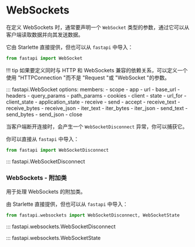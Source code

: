 # WebSockets

在定义 WebSockets 时，通常要声明一个 `WebSocket` 类型的参数，通过它可以从客户端读取数据并向其发送数据。

它由 Starlette 直接提供，但也可以从 `fastapi` 中导入：

```python
from fastapi import WebSocket
```

!!! tip
    如果要定义同时与 HTTP 和 WebSockets 兼容的依赖关系，可以定义一个使用 "HTTPConnection "而不是 "Request "或 "WebSocket "的参数。

::: fastapi.WebSocket
    options:
        members:
            - scope
            - app
            - url
            - base_url
            - headers
            - query_params
            - path_params
            - cookies
            - client
            - state
            - url_for
            - client_state
            - application_state
            - receive
            - send
            - accept
            - receive_text
            - receive_bytes
            - receive_json
            - iter_text
            - iter_bytes
            - iter_json
            - send_text
            - send_bytes
            - send_json
            - close

当客户端断开连接时，会产生一个 `WebSocketDisconnect` 异常，你可以捕获它。

你可以直接从 `fastapi` 中导入：

```python
from fastapi import WebSocketDisconnect
```

::: fastapi.WebSocketDisconnect

### WebSockets - 附加类

用于处理 WebSockets 的附加类。

由 Starlette 直接提供，但也可以从 `fastapi` 中导入：

```python
from fastapi.websockets import WebSocketDisconnect, WebSocketState
```

::: fastapi.websockets.WebSocketDisconnect

::: fastapi.websockets.WebSocketState
